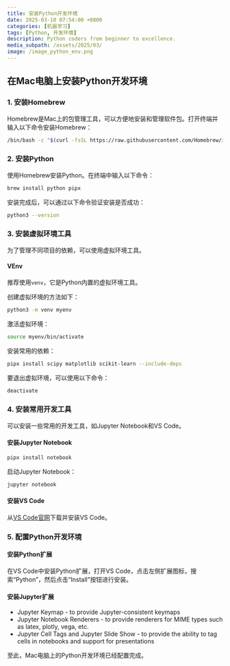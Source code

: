 ```yaml
---
title: 安装Python开发环境
date: 2025-03-10 07:54:00 +0800
categories: [机器学习]
tags: [Python, 开发环境]
description: Python coders from beginner to excellence.
media_subpath: /assets/2025/03/
image: /image_python_env.png
---
```

## 在Mac电脑上安装Python开发环境

### 1. 安装Homebrew

Homebrew是Mac上的包管理工具，可以方便地安装和管理软件包。打开终端并输入以下命令安装Homebrew：

```bash
/bin/bash -c "$(curl -fsSL https://raw.githubusercontent.com/Homebrew/install/HEAD/install.sh)"
```

### 2. 安装Python

使用Homebrew安装Python。在终端中输入以下命令：

```bash
brew install python pipx
```

安装完成后，可以通过以下命令验证安装是否成功：

```bash
python3 --version
```

### 3. 安装虚拟环境工具

为了管理不同项目的依赖，可以使用虚拟环境工具。

#### VEnv

推荐使用`venv`，它是Python内置的虚拟环境工具。

创建虚拟环境的方法如下：

```bash
python3 -m venv myenv
```

激活虚拟环境：

```bash
source myenv/bin/activate
```

安装常用的依赖：

```bash
pipx install scipy matplotlib scikit-learn --include-deps
```

要退出虚拟环境，可以使用以下命令：

```bash
deactivate
```

### 4. 安装常用开发工具

可以安装一些常用的开发工具，如Jupyter Notebook和VS Code。

#### 安装Jupyter Notebook

```bash
pipx install notebook
```

启动Jupyter Notebook：

```bash
jupyter notebook
```

#### 安装VS Code

从[VS Code官网](https://code.visualstudio.com/)下载并安装VS Code。

### 5. 配置Python开发环境

#### 安装Python扩展

在VS Code中安装Python扩展，打开VS Code，点击左侧扩展图标，搜索“Python”，然后点击“Install”按钮进行安装。

#### 安装Jupyter扩展

* Jupyter Keymap - to provide Jupyter-consistent keymaps
* Jupyter Notebook Renderers - to provide renderers for MIME types such as latex, plotly, vega, etc.
* Jupyter Cell Tags and Jupyter Slide Show - to provide the ability to tag cells in notebooks and support for presentations

至此，Mac电脑上的Python开发环境已经配置完成。
